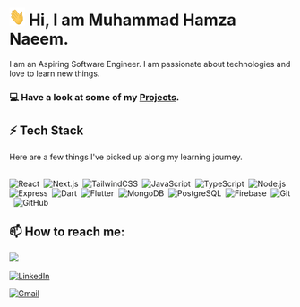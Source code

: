 
# <img src="https://raw.githubusercontent.com/ABSphreak/ABSphreak/master/gifs/Hi.gif" height="32px" width="28px"> Hi, I am Muhammad Hamza Naeem.

I am an Aspiring Software Engineer. I am passionate about technologies and love to learn new things.

### 💻 Have a look at some of my [Projects](https://hamzanaeem03.github.io/projects/).


## ⚡ Tech Stack


Here are a few things I've picked up along my learning journey.<br><br>



![React](https://img.shields.io/badge/-React-05122A?style=flat&logo=react)&nbsp;    ![Next.js](https://img.shields.io/badge/-Next.js-05122A?style=flat&logo=next.js)&nbsp;    ![TailwindCSS](https://img.shields.io/badge/-Tailwindcss-05122A?style=flat&logo=tailwindcss)&nbsp;    ![JavaScript](https://img.shields.io/badge/-JavaScript-05122A?style=flat&logo=javascript)&nbsp;    ![TypeScript](https://img.shields.io/badge/-TypeScript-05122A?style=flat&logo=typescript)&nbsp;    ![Node.js](https://img.shields.io/badge/-NodeJS-05122A?style=flat&logo=node.js)&nbsp;    ![Express](https://img.shields.io/badge/-Express-05122A?style=flat&logo=express)&nbsp;    ![Dart](https://img.shields.io/badge/-Dart-05122A?style=flat&logo=dart)&nbsp;    ![Flutter](https://img.shields.io/badge/-Flutter-05122A?style=flat&logo=flutter)&nbsp;    ![MongoDB](https://img.shields.io/badge/-MongoDB-05122A?style=flat&logo=mongodb)&nbsp;    ![PostgreSQL](https://img.shields.io/badge/-PostgreSQL-05122A?style=flat&logo=PostgreSQL)&nbsp;    ![Firebase](https://img.shields.io/badge/-Firebase-05122A?style=flat&logo=firebase)&nbsp;    ![Git](https://img.shields.io/badge/-Git-05122A?style=flat&logo=git)&nbsp;    ![GitHub](https://img.shields.io/badge/-GitHub-05122A?style=flat&logo=github)&nbsp;


 
 

## 📫 How to reach me:

<a href="https://wa.me/+923273751674"><img src="https://img.shields.io/badge/-WhatsApp-25D366?style=flat&logo=WhatsApp&logoColor=white"/></a> &nbsp;

<a href="www.linkedin.com/in/hamzanaeem03"><img alt="LinkedIn" src="https://img.shields.io/badge/linkedin%20-%230077B5.svg?&style=flat&logo=linkedin&logoColor=white"/></a> &nbsp;

<a href="mailto:mhamzanaeem03@gmail.com"><img alt="Gmail" src="https://img.shields.io/badge/Gmail-D14836?style=flat&logo=gmail&logoColor=white" /></a> &nbsp;







<!--### Hi there 👋   👨‍💻

**hamzanaeem03/hamzanaeem03** is a ✨ _special_ ✨ repository because its `README.md` (this file) appears on your GitHub profile.

Here are some ideas to get you started:

- 🔭 I’m currently working on ...
- 🌱 I’m currently learning ...
- 👯 I’m looking to collaborate on ...
- 🤔 I’m looking for help with ...
- 💬 Ask me about ...
- 📫 How to reach me: ...
- 😄 Pronouns: ...
- ⚡ Fun fact: ...
-->
 <!--![React](https://img.shields.io/badge/React-05122A?style=flat&logo=react)&nbsp; 
 
 ![MySQL](https://img.shields.io/badge/MySQL-00000F?style=for-the-badge&logo=mysql&logoColor=white) 
 ![MongoDB](https://img.shields.io/badge/MongoDB-4EA94B?style=for-the-badge&logo=mongodb&logoColor=white)
 <a href="https://instagram.com/abhi_1507"><img src="https://img.shields.io/badge/-@abhi__1507_-E4405F?style=flat&logo=Instagram&logoColor=white"/></a> &nbsp;
-->




